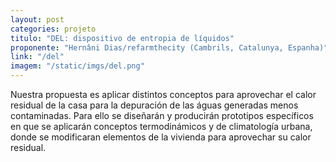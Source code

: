 ```yaml
---
layout: post
categories: projeto
titulo: "DEL: dispositivo de entropia de líquidos"
proponente: "Hernâni Dias/refarmthecity (Cambrils, Catalunya, Espanha)"
link: "/del"
imagem: "/static/imgs/del.png"
---
```


Nuestra propuesta es aplicar distintos conceptos para aprovechar el calor residual de la casa para la depuración de las águas generadas menos contaminadas. Para ello se diseñarán y producirán prototipos específicos en que se aplicarán conceptos termodinámicos y de climatología urbana, donde se modificaran elementos de la vivienda para aprovechar su calor residual.
